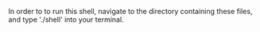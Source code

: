 In order to to run this shell, navigate to the directory containing these files, and type './shell' into your terminal. 

